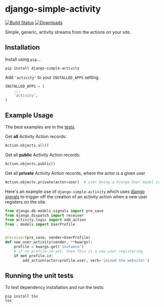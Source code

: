 django-simple-activity
======================

[![Build Status](https://travis-ci.org/richardasaurus/django-simple-activity.png?branch=master)](https://travis-ci.org/richardasaurus/django-simple-activity)
[![Downloads](https://pypip.in/d/django-simple-activity/badge.png)](https://crate.io/packages/django-simple-activity/)

Simple, generic, activity streams from the actions on your site.

## Installation

Install using `pip`...

```pip install django-simple-activity```

Add `'activity'` to your `INSTALLED_APPS` setting.

```python
INSTALLED_APPS = (
    ...
    'activity',
)
```


## Example Usage

The best examples are in the [tests](https://github.com/richardasaurus/django-simple-activity/blob/master/src/tests/test_activity.py).


Get **all** Activity Action records:

```python
Action.objects.all()
```


Get all **public** Activity Action records:
```python
Action.objects.public()
```

Get all **private** Activity Action records, where the actor is a given user

```python
Action.objects.private(actor=user)  # user being a Django User model instance
```

Here's an example use of `django-simple-activity` which uses [django signals](https://docs.djangoproject.com/en/dev/topics/signals/)
to trigger off the creation of an activity action when a new user registers on the site.


```python
from django.db.models.signals import pre_save
from django.dispatch import receiver
from activity.logic import add_action
from . models import UserProfile


@receiver(pre_save, sender=UserProfile)
def new_user_activity(sender, **kwargs):
    profile = kwargs.get('instance')
    # if no profile.id yet, then this is a new user registering
    if not profile.id:
        add_action(actor=profile.user, verb='joined the website!')
```


## Running the unit tests

To test dependency installation and run the tests:

```
pip install tox
tox
```
